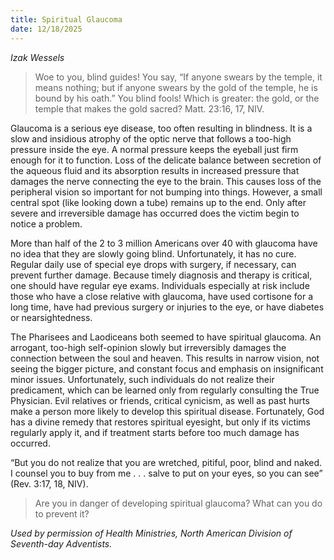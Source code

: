 ```yaml
---
title: Spiritual Glaucoma
date: 12/18/2025
---
```


_Izak Wessels_

> <p></p>
> Woe to you, blind guides! You say, “If anyone swears by the temple, it means nothing; but if anyone swears by the gold of the temple, he is bound by his oath.” You blind fools! Which is greater: the gold, or the temple that makes the gold sacred? Matt. 23:16, 17, NIV.

Glaucoma is a serious eye disease, too often resulting in blindness. It is a slow and insidious atrophy of the optic nerve that follows a too-high pressure inside the eye. A normal pressure keeps the eyeball just firm enough for it to function. Loss of the delicate balance between secretion of the aqueous fluid and its absorption results in increased pressure that damages the nerve connecting the eye to the brain. This causes loss of the peripheral vision so important for not bumping into things. However, a small central spot (like looking down a tube) remains up to the end. Only after severe and irreversible damage has occurred does the victim begin to notice a problem.

More than half of the 2 to 3 million Americans over 40 with glaucoma have no idea that they are slowly going blind. Unfortunately, it has no cure. Regular daily use of special eye drops with surgery, if necessary, can prevent further damage. Because timely diagnosis and therapy is critical, one should have regular eye exams. Individuals especially at risk include those who have a close relative with glaucoma, have used cortisone for a long time, have had previous surgery or injuries to the eye, or have diabetes or nearsightedness.

The Pharisees and Laodiceans both seemed to have spiritual glaucoma. An arrogant, too-high self-opinion slowly but irreversibly damages the connection between the soul and heaven. This results in narrow vision, not seeing the bigger picture, and constant focus and emphasis on insignificant minor issues. Unfortunately, such individuals do not realize their predicament, which can be learned only from regularly consulting the True Physician. Evil relatives or friends, critical cynicism, as well as past hurts make a person more likely to develop this spiritual disease. Fortunately, God has a divine remedy that restores spiritual eyesight, but only if its victims regularly apply it, and if treatment starts before too much damage has occurred.

“But you do not realize that you are wretched, pitiful, poor, blind and naked. I counsel you to buy from me . . . salve to put on your eyes, so you can see” (Rev. 3:17, 18, NIV).

> <callout></callout>
> Are you in danger of developing spiritual glaucoma? What can you do to prevent it?

_Used by permission of Health Ministries, North American Division of Seventh-day Adventists._